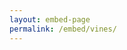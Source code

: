 ```yaml
---
layout: embed-page
permalink: /embed/vines/
---
```

<script src="https://cdn.jsdelivr.net/npm/p5@1.5.0/lib/p5.js"></script>
<script type="text/javascript" src="/processing/vines/vine.js"></script>
<script type="text/javascript" src="/processing/vines/flower.js"></script>
<script type="text/javascript" src="/processing/vines/leaf.js"></script>

<div id="sketch-holder">
<script type="text/javascript" src="/processing/vines/growing-vines.js"></script></div>